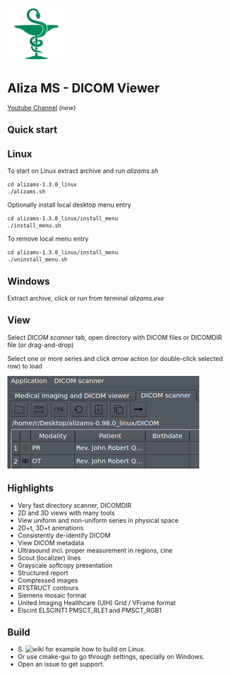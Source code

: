 ![Aliza MS](package/archive/usr/share/icons/hicolor/128x128/apps/alizams.png)

Aliza MS - DICOM Viewer
=======================

[Youtube Channel](https://www.youtube.com/channel/UCPGvoSYX7PC5XCp-81Q4MAg) _(new)_

Quick start
-----------

Linux
-----

To start on Linux extract archive and run _alizams.sh_

```
cd alizams-1.3.0_linux
./alizams.sh
```

Optionally install local desktop menu entry

```
cd alizams-1.3.0_linux/install_menu
./install_menu.sh
```

To remove local menu entry

```
cd alizams-1.3.0_linux/install_menu
./uninstall_menu.sh
```

Windows
-------

Extract archive, click or run from terminal _alizams.exe_

View
----

Select _DICOM scanner_ tab, open directory with DICOM files or DICOMDIR file (or drag-and-drop)

Select one or more series and click _arrow_ action (or double-click selected row) to load


![Open](package/art/start0.png)


Highlights
----------

 * Very fast directory scanner, DICOMDIR
 * 2D and 3D views with many tools
 * View uniform and non-uniform series in physical space
 * 2D+t, 3D+t animations
 * Consistently de-identify DICOM
 * View DICOM metadata
 * Ultrasound incl. proper measurement in regions, cine
 * Scout (localizer) lines
 * Grayscale softcopy presentation
 * Structured report
 * Compressed images
 * RTSTRUCT contours
 * Siemens mosaic format
 * United Imaging Healthcare (UIH) Grid / VFrame format
 * Elscint ELSCINT1 PMSCT_RLE1 and PMSCT_RGB1


Build
-----

 * S. ![wiki](https://github.com/AlizaMedicalImaging/AlizaMS/wiki) for example how to build on Linux.
 * Or use cmake-gui to go through settings, specially on Windows.
 * Open an issue to get support.
